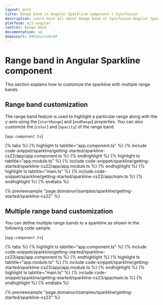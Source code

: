 ```yaml
---
layout: post
title: Range band in Angular Sparkline component | Syncfusion
description: Learn here all about Range band in Syncfusion Angular Sparkline component of Syncfusion Essential JS 2 and more.
platform: ej2-angular
control: Range band 
documentation: ug
domainurl: ##DomainURL##
---
```


# Range band in Angular Sparkline component

This section explains how to customize the sparkline with multiple range bands.

## Range band customization

The range band feature is used to highlight a particular range along with the y-axis using the [`startRange`] and [`endRange`] properties. You can also customize the [`color`] and [`opacity`] of the range band.

[`app.component.ts`]

{% tabs %}
{% highlight ts tabtitle="app.component.ts" %}
{% include code-snippet/sparkline/getting-started/sparkline-cs22/app/app.component.ts %}
{% endhighlight %}
{% highlight ts tabtitle="app.module.ts" %}
{% include code-snippet/sparkline/getting-started/sparkline-cs22/app/app.module.ts %}
{% endhighlight %}
{% highlight ts tabtitle="main.ts" %}
{% include code-snippet/sparkline/getting-started/sparkline-cs22/app/main.ts %}
{% endhighlight %}
{% endtabs %}
  
{% previewsample "page.domainurl/samples/sparkline/getting-started/sparkline-cs22" %}

## Multiple range band customization

You can define multiple range bands to a sparkline as shown in the following code sample.

[`app.component.ts`]

{% tabs %}
{% highlight ts tabtitle="app.component.ts" %}
{% include code-snippet/sparkline/getting-started/sparkline-cs23/app/app.component.ts %}
{% endhighlight %}
{% highlight ts tabtitle="app.module.ts" %}
{% include code-snippet/sparkline/getting-started/sparkline-cs23/app/app.module.ts %}
{% endhighlight %}
{% highlight ts tabtitle="main.ts" %}
{% include code-snippet/sparkline/getting-started/sparkline-cs23/app/main.ts %}
{% endhighlight %}
{% endtabs %}
  
{% previewsample "page.domainurl/samples/sparkline/getting-started/sparkline-cs23" %}